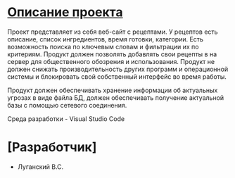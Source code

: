 # [Описание проекта](#ProjectDescription)
Проект представляет из себя веб-сайт с рецептами. У рецептов есть описание, список ингредиентов, время готовки, категории. Есть возможность поиска по ключевым словам и фильтрации их по критериям. Продукт должен позволять добавлять свои рецепты в на сервер для общественного обозрения и использования. Продукт не должен снижать производительность других программ и операционной системы и блокировать свой собственный интерфейс во время работы. 

Продукт должен обеспечивать хранение информации об актуальных угрозах в виде файла БД, должен обеспечивать получение актуальной базы с помощью сетевого соединения.

Среда разработки - Visual Studio Code

# [Разработчик]
* Луганский В.С. 


